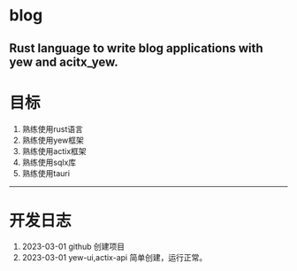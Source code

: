 # blog
 Rust language to write blog applications with yew and acitx_yew.
 ---
# 目标
1. 熟练使用rust语言
2. 熟练使用yew框架
3. 熟练使用actix框架
4. 熟练使用sqlx库
5. 熟练使用tauri
 ---
 # 开发日志
1. 2023-03-01 github 创建项目
2. 2023-03-01 yew-ui,actix-api 简单创建，运行正常。


